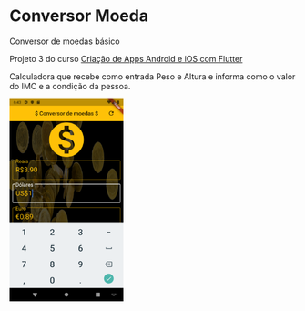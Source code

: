 # Conversor Moeda

Conversor de moedas básico

Projeto 3 do curso [Criação de Apps Android e iOS com Flutter](https://www.udemy.com/curso-completo-flutter-app-android-ios/)

Calculadora que recebe como entrada Peso e Altura e informa como o valor do IMC e a condição da pessoa.

<img src="./screenshot.png" width="200">